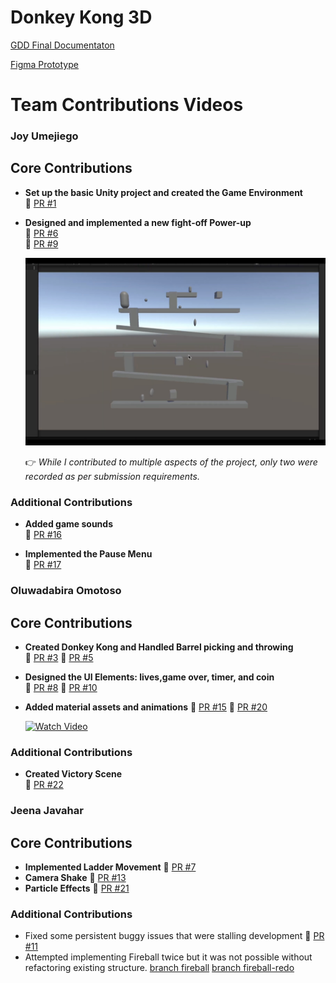 # Donkey Kong 3D
[GDD Final Documentaton](https://docs.google.com/document/d/1l9OrBGuGVYbwihyXe7x-g60jM9gm9j64HpmdHLdE-Yo/edit?tab=t.0#heading=h.nr262ujk1bmi)

[Figma Prototype](https://www.figma.com/design/fu9dyBTi70gdVvfeMDEKKT/Donkey-Kong?node-id=29-18&p=f&t=QaKka82CE67FH6ib-0)

# Team Contributions Videos

### Joy Umejiego

## Core Contributions
- **Set up the basic Unity project and created the Game Environment**  
  🔗 [PR #1](https://github.com/NamanArora332/Donkey-Kong3D/pull/1)  

- **Designed and implemented a new fight-off Power-up**  
  🔗 [PR #6](https://github.com/NamanArora332/Donkey-Kong3D/pull/6)  
  🔗 [PR #9](https://github.com/NamanArora332/Donkey-Kong3D/pull/9)  
  
   [![Watch Video](contribution_joy.jpeg)](https://youtu.be/fRqYkYR1JOo)
  
  👉 *While I contributed to multiple aspects of the project, only two were recorded as per submission requirements.*

### Additional Contributions
- **Added game sounds**  
  🔗 [PR #16](https://github.com/NamanArora332/Donkey-Kong3D/pull/16)  

- **Implemented the Pause Menu**  
  🔗 [PR #17](https://github.com/NamanArora332/Donkey-Kong3D/pull/17)  

### Oluwadabira Omotoso

## Core Contributions
- **Created Donkey Kong and Handled Barrel picking and throwing**  
  🔗 [PR #3](https://github.com/NamanArora332/Donkey-Kong3D/pull/3)
  🔗 [PR #5](https://github.com/NamanArora332/Donkey-Kong3D/pull/5)

- **Designed the UI Elements: lives,game over, timer, and coin**  
  🔗 [PR #8](https://github.com/NamanArora332/Donkey-Kong3D/pull/8)
  🔗 [PR #10](https://github.com/NamanArora332/Donkey-Kong3D/pull/10) 

- **Added material assets and animations**
  🔗 [PR #15](https://github.com/NamanArora332/Donkey-Kong3D/pull/15)
  🔗 [PR #20](https://github.com/NamanArora332/Donkey-Kong3D/pull/20)
  
   [![Watch Video](<img width="1293" alt="Screenshot 2025-03-31 at 2 13 44 PM" src="https://github.com/user-attachments/assets/ed68860b-9a00-4cbf-8d4f-b691787331ba" />
)](https://youtu.be/p5u_71LsAnw)

### Additional Contributions
- **Created Victory Scene**  
  🔗 [PR #22](https://github.com/NamanArora332/Donkey-Kong3D/pull/22)

### Jeena Javahar
## Core Contributions
- **Implemented Ladder Movement**
  🔗 [PR #7](https://github.com/NamanArora332/Donkey-Kong3D/pull/7)
- **Camera Shake**
  🔗 [PR #13](https://github.com/NamanArora332/Donkey-Kong3D/pull/13)
- **Particle Effects**
  🔗 [PR #21](https://github.com/NamanArora332/Donkey-Kong3D/pull/21)

### Additional Contributions

- Fixed some persistent buggy issues that were stalling development
  🔗 [PR #11](https://github.com/NamanArora332/Donkey-Kong3D/pull/11)
- Attempted implementing Fireball twice but it was not possible without refactoring existing structure.
  [branch fireball](https://github.com/NamanArora332/Donkey-Kong3D/tree/fireball)
  [branch fireball-redo](https://github.com/NamanArora332/Donkey-Kong3D/tree/fireball-redo)
